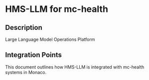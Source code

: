 # HMS-LLM for mc-health

## Description

Large Language Model Operations Platform

## Integration Points

This document outlines how HMS-LLM is integrated with mc-health systems in Monaco.
